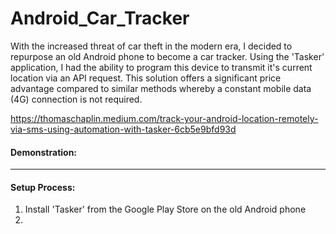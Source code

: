 # Android_Car_Tracker
With the increased threat of car theft in the modern era, I decided to repurpose an old Android phone to become a car tracker. Using the 'Tasker' application, I had the ability to program this device to transmit it's current location via an API request. This solution offers a significant price advantage compared to similar methods whereby a constant mobile data (4G) connection is not required. 

https://thomaschaplin.medium.com/track-your-android-location-remotely-via-sms-using-automation-with-tasker-6cb5e9bfd93d

#### Demonstration:

-------------------------------------------------------------------------------------------------------------------------------

#### Setup Process:

1. Install 'Tasker' from the Google Play Store on the old Android phone
2. 
